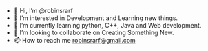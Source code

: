 - 👋 Hi, I’m @robinsrarf
- 👀 I’m interested in Development and Learning new things.
- 🌱 I’m currently learning python, C++, Java and Web development.
- 💞️ I’m looking to collaborate on Creating Something New.
- 📫 How to reach me robinsrarf@gmail.com

<!---
robinsrarf/robinsrarf is a ✨ special ✨ repository because its `README.md` (this file) appears on your GitHub profile.
You can click the Preview link to take a look at your changes.
--->
